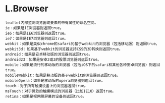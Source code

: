 #   L.Browser
    leaflet内部监测浏览器或要素的带有属性的命名空间。
    ie：如果是IE浏览器则返回true。
    ie6：如果是IE6浏览器则返回true。
    ie7：如果是IE7浏览器则返回true。
    webkit：如果是类似chrome和safari的基于webkit的浏览器（包括移动版）则返回true。
    webkit3d：如果基于webkit的浏览器支持CSS的3D转换则返回true。
    android：如果是安卓移动版的浏览器则返回true。
    android23：如果是安卓2或3的股票浏览器则返回true。
    mobile：如果是流行的移动版的浏览器（包括iOS下的safari和其他各种安卓浏览器）则返回true。
    mobileWebkit：如果是移动版的基于webkit的浏览器则返回true。
    mobileOpera：如果是移动版的opera浏览器则返回true。
    touch：对于所有触摸设备上的浏览器返回true。
    msTouch：对于微软的触摸模式的浏览器（比如IE10）返回true。
    retina：如果是视网膜屏幕的设备则返回true。
